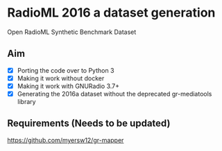 # RadioML 2016 a dataset generation 
Open RadioML Synthetic Benchmark Dataset

## Aim 

- [x] Porting the code over to Python 3 
- [x] Making it work without docker
- [x] Making it work with GNURadio 3.7+
- [x] Generating the 2016a dataset without the deprecated gr-mediatools library

## Requirements (Needs to be updated)
https://github.com/myersw12/gr-mapper 
